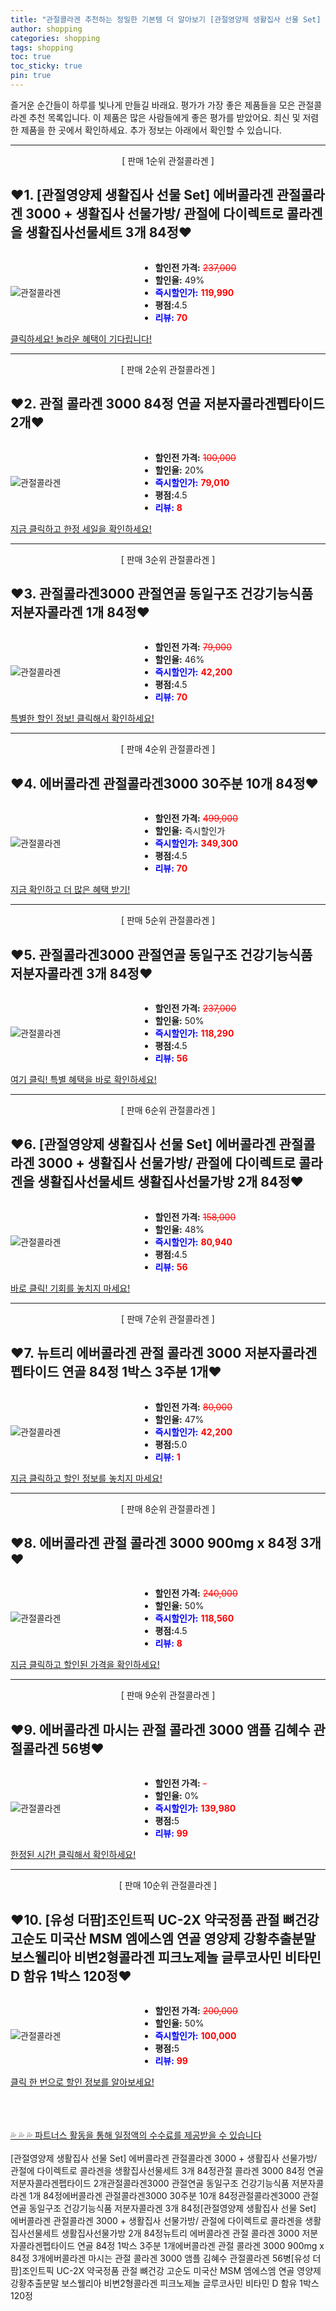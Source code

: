 ```yaml
---
title: "관절콜라겐 추천하는 정밀한 기본템 더 알아보기 [관절영양제 생활집사 선물 Set] 에버콜라겐"
author: shopping
categories: shopping
tags: shopping
toc: true
toc_sticky: true
pin: true
---
```

즐거운 순간들이 하루를 빛나게 만들길 바래요. 평가가 가장 좋은 제품들을 모은 관절콜라겐 추천 목록입니다. 이 제품은 많은 사람들에게 좋은 평가를 받았어요. 최신 및 저렴한 제품을 한 곳에서 확인하세요. 추가 정보는 아래에서 확인할 수 있습니다.

---
<p class="toplist" style="margin: 0 auto; display: block; width: fit-content;">[ 판매 1순위 관절콜라겐 ]</p>

<h2><strong>❤️1. [관절영양제 생활집사 선물 Set] 에버콜라겐 관절콜라겐 3000 + 생활집사 선물가방/ 관절에 다이렉트로 콜라겐을 생활집사선물세트 3개 84정❤️</strong></h2>

<div style="display: flex; align-items: center;">
    <div style="flex: 0.4;">
        <img src="https://thumbnail10.coupangcdn.com/thumbnails/remote/230x230ex/image/vendor_inventory/5fe5/1602b9864cfaf8428c513aef5ba3500c1aa60dca6549d4fa3aadca90dd97.jpg" alt="관절콜라겐" style="max-width: 100%;">
    </div>
    <div style="flex: 0.6; margin-left: 10px;">
        <ul>
            <li><strong>할인전 가격:</strong> <del style="color: red;">237,000</del></li>
            <li><strong>할인율:</strong> 49%</li>
            <li><span style='color:blue'><strong>즉시할인가:</strong></span> <span style='color:red'><strong>119,990</strong></span></li>
            <li><strong>평점:</strong>4.5</li>
            <li><span style='color:blue'><strong>리뷰:</strong></span> <span style='color:red'><strong>70</strong></span></li>
        </ul>
    </div>
</div>
<div class="center">
    <a href="https://selin100587.github.io?lptag=AF9450613&subid=githubio&pageKey=7592916614&traceid=V0-153&itemId=21432991463&vendorItemId=88487770448" class="myButton">
        클릭하세요! 놀라운 혜택이 기다립니다!
    </a>
</div>


---
<p class="toplist" style="margin: 0 auto; display: block; width: fit-content;">[ 판매 2순위 관절콜라겐 ]</p>

<h2><strong>❤️2. 관절 콜라겐 3000 84정 연골 저분자콜라겐펩타이드 2개❤️</strong></h2>

<div style="display: flex; align-items: center;">
    <div style="flex: 0.4;">
        <img src="https://thumbnail8.coupangcdn.com/thumbnails/remote/230x230ex/image/vendor_inventory/75a9/2c3a72fbcc0005f11ecfeda4cb7cd1eef8cac3c6bdf0ab3e2b4d5013f6e2.png" alt="관절콜라겐" style="max-width: 100%;">
    </div>
    <div style="flex: 0.6; margin-left: 10px;">
        <ul>
            <li><strong>할인전 가격:</strong> <del style="color: red;">100,000</del></li>
            <li><strong>할인율:</strong> 20%</li>
            <li><span style='color:blue'><strong>즉시할인가:</strong></span> <span style='color:red'><strong>79,010</strong></span></li>
            <li><strong>평점:</strong>4.5</li>
            <li><span style='color:blue'><strong>리뷰:</strong></span> <span style='color:red'><strong>8</strong></span></li>
        </ul>
    </div>
</div>
<div class="center">
    <a href="https://selin100587.github.io?lptag=AF9450613&subid=githubio&pageKey=7786858677&traceid=V0-153&itemId=21058093519&vendorItemId=90431764695" class="myButton">
        지금 클릭하고 한정 세일을 확인하세요!
    </a>
</div>


---
<p class="toplist" style="margin: 0 auto; display: block; width: fit-content;">[ 판매 3순위 관절콜라겐 ]</p>

<h2><strong>❤️3. 관절콜라겐3000 관절연골 동일구조 건강기능식품 저분자콜라겐 1개 84정❤️</strong></h2>

<div style="display: flex; align-items: center;">
    <div style="flex: 0.4;">
        <img src="https://thumbnail9.coupangcdn.com/thumbnails/remote/230x230ex/image/vendor_inventory/fba3/d4e0e725fd0222bbfb5e3db7df3cc923056450497eb70f677335a13c4c1f.jpg" alt="관절콜라겐" style="max-width: 100%;">
    </div>
    <div style="flex: 0.6; margin-left: 10px;">
        <ul>
            <li><strong>할인전 가격:</strong> <del style="color: red;">79,000</del></li>
            <li><strong>할인율:</strong> 46%</li>
            <li><span style='color:blue'><strong>즉시할인가:</strong></span> <span style='color:red'><strong>42,200</strong></span></li>
            <li><strong>평점:</strong>4.5</li>
            <li><span style='color:blue'><strong>리뷰:</strong></span> <span style='color:red'><strong>70</strong></span></li>
        </ul>
    </div>
</div>
<div class="center">
    <a href="https://selin100587.github.io?lptag=AF9450613&subid=githubio&pageKey=7592916614&traceid=V0-153&itemId=21042673509&vendorItemId=87163850109" class="myButton">
        특별한 할인 정보! 클릭해서 확인하세요!
    </a>
</div>


---
<p class="toplist" style="margin: 0 auto; display: block; width: fit-content;">[ 판매 4순위 관절콜라겐 ]</p>

<h2><strong>❤️4. 에버콜라겐 관절콜라겐3000 30주분 10개 84정❤️</strong></h2>

<div style="display: flex; align-items: center;">
    <div style="flex: 0.4;">
        <img src="https://thumbnail6.coupangcdn.com/thumbnails/remote/230x230ex/image/vendor_inventory/5dce/0f7964f00a177336d95ed6dd09b1fc8c8d7616e90bf9930755d44d3245d9.jpg" alt="관절콜라겐" style="max-width: 100%;">
    </div>
    <div style="flex: 0.6; margin-left: 10px;">
        <ul>
            <li><strong>할인전 가격:</strong> <del style="color: red;">499,000</del></li>
            <li><strong>할인율:</strong> 즉시할인가</li>
            <li><span style='color:blue'><strong>즉시할인가:</strong></span> <span style='color:red'><strong>349,300</strong></span></li>
            <li><strong>평점:</strong>4.5</li>
            <li><span style='color:blue'><strong>리뷰:</strong></span> <span style='color:red'><strong>70</strong></span></li>
        </ul>
    </div>
</div>
<div class="center">
    <a href="https://selin100587.github.io?lptag=AF9450613&subid=githubio&pageKey=7592916614&traceid=V0-153&itemId=20094031812&vendorItemId=87189346990" class="myButton">
        지금 확인하고 더 많은 혜택 받기!
    </a>
</div>


---
<p class="toplist" style="margin: 0 auto; display: block; width: fit-content;">[ 판매 5순위 관절콜라겐 ]</p>

<h2><strong>❤️5. 관절콜라겐3000 관절연골 동일구조 건강기능식품 저분자콜라겐 3개 84정❤️</strong></h2>

<div style="display: flex; align-items: center;">
    <div style="flex: 0.4;">
        <img src="https://thumbnail8.coupangcdn.com/thumbnails/remote/230x230ex/image/vendor_inventory/9f07/50000a54d58cae54f2f34408730e2886d8aeb7ad164c14cdf0939fc55017.jpg" alt="관절콜라겐" style="max-width: 100%;">
    </div>
    <div style="flex: 0.6; margin-left: 10px;">
        <ul>
            <li><strong>할인전 가격:</strong> <del style="color: red;">237,000</del></li>
            <li><strong>할인율:</strong> 50%</li>
            <li><span style='color:blue'><strong>즉시할인가:</strong></span> <span style='color:red'><strong>118,290</strong></span></li>
            <li><strong>평점:</strong>4.5</li>
            <li><span style='color:blue'><strong>리뷰:</strong></span> <span style='color:red'><strong>56</strong></span></li>
        </ul>
    </div>
</div>
<div class="center">
    <a href="https://selin100587.github.io?lptag=AF9450613&subid=githubio&pageKey=7857391624&traceid=V0-153&itemId=21021630685&vendorItemId=88496286393" class="myButton">
        여기 클릭! 특별 혜택을 바로 확인하세요!
    </a>
</div>


---
<p class="toplist" style="margin: 0 auto; display: block; width: fit-content;">[ 판매 6순위 관절콜라겐 ]</p>

<h2><strong>❤️6. [관절영양제 생활집사 선물 Set] 에버콜라겐 관절콜라겐 3000 + 생활집사 선물가방/ 관절에 다이렉트로 콜라겐을 생활집사선물세트 생활집사선물가방 2개 84정❤️</strong></h2>

<div style="display: flex; align-items: center;">
    <div style="flex: 0.4;">
        <img src="https://thumbnail10.coupangcdn.com/thumbnails/remote/230x230ex/image/vendor_inventory/5752/656f16ae88f2600837cfcef7157e3cb98ba4b04cd6d1234cec109d02fcd7.jpg" alt="관절콜라겐" style="max-width: 100%;">
    </div>
    <div style="flex: 0.6; margin-left: 10px;">
        <ul>
            <li><strong>할인전 가격:</strong> <del style="color: red;">158,000</del></li>
            <li><strong>할인율:</strong> 48%</li>
            <li><span style='color:blue'><strong>즉시할인가:</strong></span> <span style='color:red'><strong>80,940</strong></span></li>
            <li><strong>평점:</strong>4.5</li>
            <li><span style='color:blue'><strong>리뷰:</strong></span> <span style='color:red'><strong>56</strong></span></li>
        </ul>
    </div>
</div>
<div class="center">
    <a href="https://selin100587.github.io?lptag=AF9450613&subid=githubio&pageKey=7857391624&traceid=V0-153&itemId=21432991460&vendorItemId=88487770438" class="myButton">
        바로 클릭! 기회를 놓치지 마세요!
    </a>
</div>


---
<p class="toplist" style="margin: 0 auto; display: block; width: fit-content;">[ 판매 7순위 관절콜라겐 ]</p>

<h2><strong>❤️7. 뉴트리 에버콜라겐 관절 콜라겐 3000 저분자콜라겐펩타이드 연골 84정 1박스 3주분 1개❤️</strong></h2>

<div style="display: flex; align-items: center;">
    <div style="flex: 0.4;">
        <img src="https://thumbnail9.coupangcdn.com/thumbnails/remote/230x230ex/image/vendor_inventory/8aad/454f95dd0c3bba01e6de0f7da797f59ca1aac426723ed2e93fa76ca22147.png" alt="관절콜라겐" style="max-width: 100%;">
    </div>
    <div style="flex: 0.6; margin-left: 10px;">
        <ul>
            <li><strong>할인전 가격:</strong> <del style="color: red;">80,000</del></li>
            <li><strong>할인율:</strong> 47%</li>
            <li><span style='color:blue'><strong>즉시할인가:</strong></span> <span style='color:red'><strong>42,200</strong></span></li>
            <li><strong>평점:</strong>5.0</li>
            <li><span style='color:blue'><strong>리뷰:</strong></span> <span style='color:red'><strong>1</strong></span></li>
        </ul>
    </div>
</div>
<div class="center">
    <a href="https://selin100587.github.io?lptag=AF9450613&subid=githubio&pageKey=8203846664&traceid=V0-153&itemId=20540746895&vendorItemId=90425452378" class="myButton">
        지금 클릭하고 할인 정보를 놓치지 마세요!
    </a>
</div>


---
<p class="toplist" style="margin: 0 auto; display: block; width: fit-content;">[ 판매 8순위 관절콜라겐 ]</p>

<h2><strong>❤️8. 에버콜라겐 관절 콜라겐 3000 900mg x 84정 3개❤️</strong></h2>

<div style="display: flex; align-items: center;">
    <div style="flex: 0.4;">
        <img src="https://thumbnail6.coupangcdn.com/thumbnails/remote/230x230ex/image/vendor_inventory/0009/611ca329269b186dfa39f8e26823d41db3ee7f88d75537b7eb8cea1907ae.png" alt="관절콜라겐" style="max-width: 100%;">
    </div>
    <div style="flex: 0.6; margin-left: 10px;">
        <ul>
            <li><strong>할인전 가격:</strong> <del style="color: red;">240,000</del></li>
            <li><strong>할인율:</strong> 50%</li>
            <li><span style='color:blue'><strong>즉시할인가:</strong></span> <span style='color:red'><strong>118,560</strong></span></li>
            <li><strong>평점:</strong>4.5</li>
            <li><span style='color:blue'><strong>리뷰:</strong></span> <span style='color:red'><strong>8</strong></span></li>
        </ul>
    </div>
</div>
<div class="center">
    <a href="https://selin100587.github.io?lptag=AF9450613&subid=githubio&pageKey=7786858677&traceid=V0-153&itemId=23254100702&vendorItemId=90425471209" class="myButton">
        지금 클릭하고 할인된 가격을 확인하세요!
    </a>
</div>


---
<p class="toplist" style="margin: 0 auto; display: block; width: fit-content;">[ 판매 9순위 관절콜라겐 ]</p>

<h2><strong>❤️9. 에버콜라겐 마시는 관절 콜라겐 3000 앰플 김혜수 관절콜라겐 56병❤️</strong></h2>

<div style="display: flex; align-items: center;">
    <div style="flex: 0.4;">
        <img src="https://thumbnail6.coupangcdn.com/thumbnails/remote/230x230ex/image/vendor_inventory/b9b9/ec7ce54f62d2c4c024711ddd8da1f52d15612bca582ce93b1b5ee86241bd.png" alt="관절콜라겐" style="max-width: 100%;">
    </div>
    <div style="flex: 0.6; margin-left: 10px;">
        <ul>
            <li><strong>할인전 가격:</strong> <del style="color: red;">-</del></li>
            <li><strong>할인율:</strong> 0%</li>
            <li><span style='color:blue'><strong>즉시할인가:</strong></span> <span style='color:red'><strong>139,980</strong></span></li>
            <li><strong>평점:</strong>5</li>
            <li><span style='color:blue'><strong>리뷰:</strong></span> <span style='color:red'><strong>99</strong></span></li>
        </ul>
    </div>
</div>
<div class="center">
    <a href="https://selin100587.github.io?lptag=AF9450613&subid=githubio&pageKey=7912408407&traceid=V0-153&itemId=23450056358&vendorItemId=90715996721" class="myButton">
        한정된 시간! 클릭해서 확인하세요!
    </a>
</div>


---
<p class="toplist" style="margin: 0 auto; display: block; width: fit-content;">[ 판매 10순위 관절콜라겐 ]</p>

<h2><strong>❤️10. [유성 더팜]조인트픽 UC-2X 약국정품 관절 뼈건강 고순도 미국산 MSM 엠에스엠 연골 영양제 강황추출분말 보스웰리아 비변2형콜라겐 피크노제놀 글루코사민 비타민 D 함유 1박스 120정❤️</strong></h2>

<div style="display: flex; align-items: center;">
    <div style="flex: 0.4;">
        <img src="https://thumbnail8.coupangcdn.com/thumbnails/remote/230x230ex/image/vendor_inventory/c40e/11f826b5fadcc2cf57753c31c767af348d5667c5542465540ab449116e09.png" alt="관절콜라겐" style="max-width: 100%;">
    </div>
    <div style="flex: 0.6; margin-left: 10px;">
        <ul>
            <li><strong>할인전 가격:</strong> <del style="color: red;">200,000</del></li>
            <li><strong>할인율:</strong> 50%</li>
            <li><span style='color:blue'><strong>즉시할인가:</strong></span> <span style='color:red'><strong>100,000</strong></span></li>
            <li><strong>평점:</strong>5</li>
            <li><span style='color:blue'><strong>리뷰:</strong></span> <span style='color:red'><strong>99</strong></span></li>
        </ul>
    </div>
</div>
<div class="center">
    <a href="https://selin100587.github.io?lptag=AF9450613&subid=githubio&pageKey=8229176206&traceid=V0-153&itemId=23677695687&vendorItemId=90755279185" class="myButton">
        클릭 한 번으로 할인 정보를 알아보세요!
    </a>
</div>

<br><br><br>[💦 💦 💦 파트너스 활동을 통해 일정액의 수수료를 제공받을 수 있습니다](https://link.coupang.com/a/bcpT2c)<br><br>[관절영양제 생활집사 선물 Set] 에버콜라겐 관절콜라겐 3000 + 생활집사 선물가방/ 관절에 다이렉트로 콜라겐을 생활집사선물세트 3개 84정관절 콜라겐 3000 84정 연골 저분자콜라겐펩타이드 2개관절콜라겐3000 관절연골 동일구조 건강기능식품 저분자콜라겐 1개 84정에버콜라겐 관절콜라겐3000 30주분 10개 84정관절콜라겐3000 관절연골 동일구조 건강기능식품 저분자콜라겐 3개 84정[관절영양제 생활집사 선물 Set] 에버콜라겐 관절콜라겐 3000 + 생활집사 선물가방/ 관절에 다이렉트로 콜라겐을 생활집사선물세트 생활집사선물가방 2개 84정뉴트리 에버콜라겐 관절 콜라겐 3000 저분자콜라겐펩타이드 연골 84정 1박스 3주분 1개에버콜라겐 관절 콜라겐 3000 900mg x 84정 3개에버콜라겐 마시는 관절 콜라겐 3000 앰플 김혜수 관절콜라겐 56병[유성 더팜]조인트픽 UC-2X 약국정품 관절 뼈건강 고순도 미국산 MSM 엠에스엠 연골 영양제 강황추출분말 보스웰리아 비변2형콜라겐 피크노제놀 글루코사민 비타민 D 함유 1박스 120정